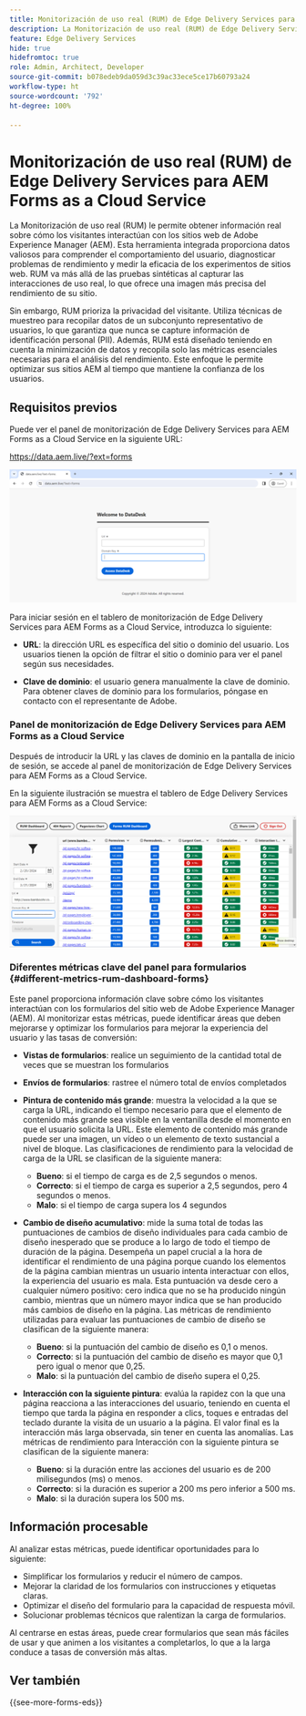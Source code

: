 ```yaml
---
title: Monitorización de uso real (RUM) de Edge Delivery Services para AEM Forms as a Cloud Service
description: La Monitorización de uso real (RUM) de Edge Delivery Services para AEM Forms as a Cloud Service implica el seguimiento y análisis continuos de las interacciones del usuario con los formularios.
feature: Edge Delivery Services
hide: true
hidefromtoc: true
role: Admin, Architect, Developer
source-git-commit: b078edeb9da059d3c39ac33ece5ce17b60793a24
workflow-type: ht
source-wordcount: '792'
ht-degree: 100%

---
```



# Monitorización de uso real (RUM) de Edge Delivery Services para AEM Forms as a Cloud Service

La Monitorización de uso real (RUM) le permite obtener información real sobre cómo los visitantes interactúan con los sitios web de Adobe Experience Manager (AEM). Esta herramienta integrada proporciona datos valiosos para comprender el comportamiento del usuario, diagnosticar problemas de rendimiento y medir la eficacia de los experimentos de sitios web. RUM va más allá de las pruebas sintéticas al capturar las interacciones de uso real, lo que ofrece una imagen más precisa del rendimiento de su sitio.

Sin embargo, RUM prioriza la privacidad del visitante. Utiliza técnicas de muestreo para recopilar datos de un subconjunto representativo de usuarios, lo que garantiza que nunca se capture información de identificación personal (PII). Además, RUM está diseñado teniendo en cuenta la minimización de datos y recopila solo las métricas esenciales necesarias para el análisis del rendimiento. Este enfoque le permite optimizar sus sitios AEM al tiempo que mantiene la confianza de los usuarios.


## Requisitos previos

Puede ver el panel de monitorización de Edge Delivery Services para AEM Forms as a Cloud Service en la siguiente URL:

https://data.aem.live/?ext=forms

![Pantalla de inicio de sesión RUM para formularios de Edge Delivery Services](/help/edge/assets/rum-login-screen.png)

Para iniciar sesión en el tablero de monitorización de Edge Delivery Services para AEM Forms as a Cloud Service, introduzca lo siguiente:

* **URL**: la dirección URL es específica del sitio o dominio del usuario. Los usuarios tienen la opción de filtrar el sitio o dominio para ver el panel según sus necesidades.

* **Clave de dominio**: el usuario genera manualmente la clave de dominio. Para obtener claves de dominio para los formularios, póngase en contacto con el representante de Adobe.

### Panel de monitorización de Edge Delivery Services para AEM Forms as a Cloud Service

Después de introducir la URL y las claves de dominio en la pantalla de inicio de sesión, se accede al panel de monitorización de Edge Delivery Services para AEM Forms as a Cloud Service.

En la siguiente ilustración se muestra el tablero de Edge Delivery Services para AEM Forms as a Cloud Service:

![Tablero de formularios de RUM](/help/edge/assets/rum-forms-dashboard.png)

### Diferentes métricas clave del panel para formularios {#different-metrics-rum-dashboard-forms}

Este panel proporciona información clave sobre cómo los visitantes interactúan con los formularios del sitio web de Adobe Experience Manager (AEM). Al monitorizar estas métricas, puede identificar áreas que deben mejorarse y optimizar los formularios para mejorar la experiencia del usuario y las tasas de conversión:

* **Vistas de formularios**: realice un seguimiento de la cantidad total de veces que se muestran los formularios
* **Envíos de formularios**: rastree el número total de envíos completados

* **Pintura de contenido más grande**: muestra la velocidad a la que se carga la URL, indicando el tiempo necesario para que el elemento de contenido más grande sea visible en la ventanilla desde el momento en que el usuario solicita la URL. Este elemento de contenido más grande puede ser una imagen, un vídeo o un elemento de texto sustancial a nivel de bloque. Las clasificaciones de rendimiento para la velocidad de carga de la URL se clasifican de la siguiente manera:
   * **Bueno**: si el tiempo de carga es de 2,5 segundos o menos.
   * **Correcto**: si el tiempo de carga es superior a 2,5 segundos, pero 4 segundos o menos.
   * **Malo**: si el tiempo de carga supera los 4 segundos

* **Cambio de diseño acumulativo**: mide la suma total de todas las puntuaciones de cambios de diseño individuales para cada cambio de diseño inesperado que se produce a lo largo de todo el tiempo de duración de la página. Desempeña un papel crucial a la hora de identificar el rendimiento de una página porque cuando los elementos de la página cambian mientras un usuario intenta interactuar con ellos, la experiencia del usuario es mala. Esta puntuación va desde cero a cualquier número positivo: cero indica que no se ha producido ningún cambio, mientras que un número mayor indica que se han producido más cambios de diseño en la página. Las métricas de rendimiento utilizadas para evaluar las puntuaciones de cambio de diseño se clasifican de la siguiente manera:

   * **Bueno**: si la puntuación del cambio de diseño es 0,1 o menos.
   * **Correcto**: si la puntuación del cambio de diseño es mayor que 0,1 pero igual o menor que 0,25.
   * **Malo**: si la puntuación del cambio de diseño supera el 0,25.

* **Interacción con la siguiente pintura**: evalúa la rapidez con la que una página reacciona a las interacciones del usuario, teniendo en cuenta el tiempo que tarda la página en responder a clics, toques e entradas del teclado durante la visita de un usuario a la página. El valor final es la interacción más larga observada, sin tener en cuenta las anomalías. Las métricas de rendimiento para Interacción con la siguiente pintura se clasifican de la siguiente manera:
   * **Bueno**: si la duración entre las acciones del usuario es de 200 milisegundos (ms) o menos.
   * **Correcto**: si la duración es superior a 200 ms pero inferior a 500 ms.
   * **Malo**: si la duración supera los 500 ms.

## Información procesable

Al analizar estas métricas, puede identificar oportunidades para lo siguiente:

* Simplificar los formularios y reducir el número de campos.
* Mejorar la claridad de los formularios con instrucciones y etiquetas claras.
* Optimizar el diseño del formulario para la capacidad de respuesta móvil.
* Solucionar problemas técnicos que ralentizan la carga de formularios.

Al centrarse en estas áreas, puede crear formularios que sean más fáciles de usar y que animen a los visitantes a completarlos, lo que a la larga conduce a tasas de conversión más altas.

## Ver también

{{see-more-forms-eds}}